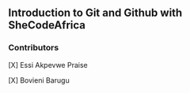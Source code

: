 ## Introduction to Git and Github with SheCodeAfrica

### Contributors 

[X] Essi Akpevwe Praise 

[X] Bovieni Barugu